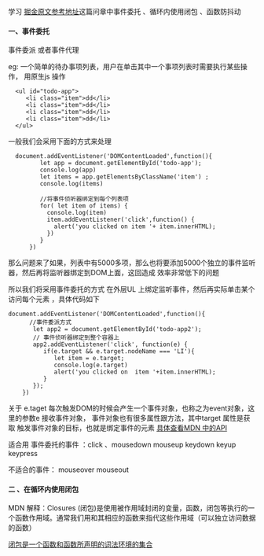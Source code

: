 学习 [掘金原文参考地址](https://juejin.im/entry/58b779c9ac502e006cfc5b86)这篇问章中事件委托 、循环内使用闭包 、函数防抖动  

#### 一、事件委托
 事件委派 或者事件代理
 
 eg:  一个简单的待办事项列表，用户在单击其中一个事项列表时需要执行某些操作，
 用原生js 操作
 
 ```
   <ul id="todo-app">
      <li class="item">dd</li>
      <li class="item">dd</li>
      <li class="item">dd</li>
      <li class="item">dd</li>
   </ul>
 ```
 一般我们会采用下面的方式来处理
 ```
   document.addEventListener('DOMContentLoaded',function(){
          let app = document.getElementById('todo-app');
          console.log(app)
          let items = app.getElementsByClassName('item') ;
          console.log(items)

          //将事件侦听器绑定到每个列表项
          for( let item of items) {
          	console.log(item)
            item.addEventListener('click',function() {
              alert('you clicked on item '+ item.innerHTML);
            })
          }
       })
 ```
   那么问题来了如果，列表中有5000多项，那么也将要添加5000个独立的事件监听器，然后再将监听器绑定到DOM上面，这回造成 效率非常低下的问题
   
   所以我们将采用事件委托的方式 在外层UL 上绑定监听事件，然后再实际单击某个访问每个元素 ，具体代码如下
   ```
   document.addEventListener('DOMContentLoaded',function(){
         //事件委派方式
          let app2 = document.getElementById('todo-app2');
          // 事件侦听器绑定到整个容器上
		  app2.addEventListener('click', function(e) {
		     if(e.target && e.target.nodeName === 'LI'){
		     	let item = e.target;
		     	console.log(e.target)
		     	alert('you clicked on  item '+item.innerHTML);
		     }
		  });
       })
   ```
   
   
 关于 e.taget   每次触发DOM的时候会产生一个事件对象，也称之为event对象，这里的参数e 
    接收事件对象，
    事件对象也有很多属性跟方法，其中target 属性是获取 触发事件对象的目标，也就是绑定事件的元素
    [具体查看MDN 中的API](https://developer.mozilla.org/en-US/docs/Web/API/Event)

适合用 事件委托的事件 ：click 、mousedown mouseup keydown keyup keypress

不适合的事件： mouseover mouseout

####    二 、在循环内使用闭包

MDN 解释：Closures (闭包)是使用被作用域封闭的变量，函数，闭包等执行的一个函数作用域。通常我们用和其相应的函数来指代这些作用域（可以独立访问数据的函数）

[闭包是一个函数和函数所声明的词法环境的集合](https://developer.mozilla.org/zh-CN/docs/Web/JavaScript/Closures)